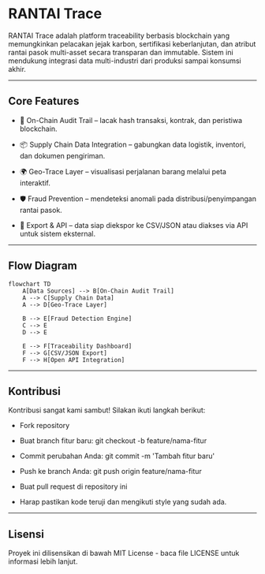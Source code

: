 # RANTAI Trace

RANTAI Trace adalah platform traceability berbasis blockchain yang memungkinkan pelacakan jejak karbon, sertifikasi keberlanjutan, dan atribut rantai pasok multi-asset secara transparan dan immutable. Sistem ini mendukung integrasi data multi-industri dari produksi sampai konsumsi akhir.

---

## Core Features

- 🔗 On-Chain Audit Trail – lacak hash transaksi, kontrak, dan peristiwa blockchain.

- 📦 Supply Chain Data Integration – gabungkan data logistik, inventori, dan dokumen pengiriman.

- 🌍 Geo-Trace Layer – visualisasi perjalanan barang melalui peta interaktif.

- 🛡️ Fraud Prevention – mendeteksi anomali pada distribusi/penyimpangan rantai pasok.

- 📑 Export & API – data siap diekspor ke CSV/JSON atau diakses via API untuk sistem eksternal.

---

## Flow Diagram

```mermaid
flowchart TD
    A[Data Sources] --> B[On-Chain Audit Trail]
    A --> C[Supply Chain Data]
    A --> D[Geo-Trace Layer]

    B --> E[Fraud Detection Engine]
    C --> E
    D --> E

    E --> F[Traceability Dashboard]
    F --> G[CSV/JSON Export]
    F --> H[Open API Integration]
```

---

## Kontribusi

Kontribusi sangat kami sambut! Silakan ikuti langkah berikut:

- Fork repository

- Buat branch fitur baru: git checkout -b feature/nama-fitur

- Commit perubahan Anda: git commit -m 'Tambah fitur baru'

- Push ke branch Anda: git push origin feature/nama-fitur

- Buat pull request di repository ini

- Harap pastikan kode teruji dan mengikuti style yang sudah ada.

---

## Lisensi

Proyek ini dilisensikan di bawah MIT License - baca file LICENSE untuk informasi lebih lanjut.
